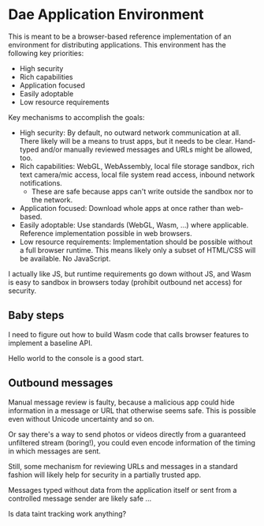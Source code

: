 # Dae Application Environment

This is meant to be a browser-based reference implementation of an environment
for distributing applications.
This environment has the following key priorities:

- High security
- Rich capabilities
- Application focused
- Easily adoptable
- Low resource requirements

Key mechanisms to accomplish the goals:

- High security: By default, no outward network communication at all.
  There likely will be a means to trust apps, but it needs to be clear.
  Hand-typed and/or manually reviewed messages and URLs might be allowed, too.
- Rich capabilities: WebGL, WebAssembly, local file storage sandbox, rich text
  camera/mic access, local file system read access, inbound network
  notifications.
  - These are safe because apps can't write outside the sandbox nor to the
    network.
- Application focused: Download whole apps at once rather than web-based.
- Easily adoptable: Use standards (WebGL, Wasm, ...) where applicable.
  Reference implementation possible in web browsers.
- Low resource requirements: Implementation should be possible without a full
  browser runtime.
  This means likely only a subset of HTML/CSS will be available.
  No JavaScript.

I actually like JS, but runtime requirements go down without JS, and Wasm is
easy to sandbox in browsers today (prohibit outbound net access) for security.


## Baby steps

I need to figure out how to build Wasm code that calls browser features to
implement a baseline API.

Hello world to the console is a good start.


## Outbound messages

Manual message review is faulty, because a malicious app could hide information
in a message or URL that otherwise seems safe.
This is possible even without Unicode uncertainty and so on.

Or say there's a way to send photos or videos directly from a guaranteed
unfiltered stream (boring!), you could even encode information of the timing in
which messages are sent.

Still, some mechanism for reviewing URLs and messages in a standard fashion will
likely help for security in a partially trusted app.

Messages typed without data from the application itself or sent from a
controlled message sender are likely safe ...

Is data taint tracking work anything?
